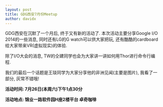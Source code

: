 ```yaml
---
layout: post
title: GDG西安7月份Meetup
author: davidx
---
```


GDG西安在沉默了一个月后, 终于又有新的活动了. 本次活动主要分享Google I/O 2014的一些消息, 同时还有LG的G watch可以供大家把玩, 还有酷酷的cardboard给大家带来VR(虚拟现实)的体验.

除了I/O大会的消息, TW的仝建同学也会为大家讲一讲如何用Thor进行命令行编程.

我们的最后一个话题是王琰同学为大家分享他的非洲见闻(主要是图片), 我看了一部分, 灰常不错哦!

**活动时间: 7月26日(本周六)下午1点30分**

**活动地点: 锦业一路软件园H座2楼平台 卓奇咖啡**